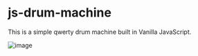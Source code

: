 # js-drum-machine

This is a simple qwerty drum machine built in Vanilla JavaScript.

![image](https://user-images.githubusercontent.com/33355897/50748523-27923b80-11f7-11e9-88a1-d82768b0d3ae.png)


